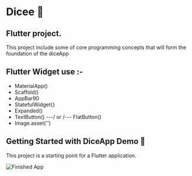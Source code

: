 # Dicee 🎲


## Flutter project.
This project include some of core programming concepts that will form the foundation of the diceApp

## Flutter Widget use :-

- MaterialApp()
- Scaffold()
- AppBar90
- StatefulWidget{}
- Expanded()
- TextButton()  ---/ or /--- FlatButton()
- Image.asset('')

## Getting Started with DiceApp Demo 📱

This project is a starting point for a Flutter application.

![Finished App](https://github.com/londonappbrewery/Images/blob/master/dicee-demo.gif)

